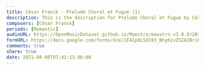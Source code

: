 ```yaml
---
title: César Franck - Prelude Choral et Fugue (1)
description: This is the description for Prelude Choral et Fugue by César Franck
composers: [César Franck]
periods: [Romantic]
audioURL: https://OpenMusicDataset.github.io/Maestro/maestro-v3.0.0/2018/MIDI-Unprocessed_Recital8_MID--AUDIO_08_R1_2018_wav--2.midi
formURL: https://docs.google.com/forms/d/e/1FAIpQLSd183_BhyKivZSIA1BriKHlHZ-lo7dkFnX0cFh7wRBXtLFUcg/viewform
comments: true
share: true
date: 2021-08-08T07:43:13-06:00
---
```

